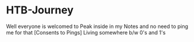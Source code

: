 # HTB-Journey
Well everyone is welcomed to Peak inside in my Notes and no need to ping me for that [Consents to Pings]
Living somewhere b/w 0's and 1's
